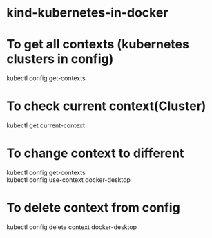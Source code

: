 # kind-kubernetes-in-docker
# To get all contexts (kubernetes clusters in config)
kubectl config get-contexts
# To check current context(Cluster)
kubectl get current-context
# To change context to different
kubectl config get-contexts  
kubectl config use-context docker-desktop
# To delete context from config
kubectl config delete context docker-desktop
